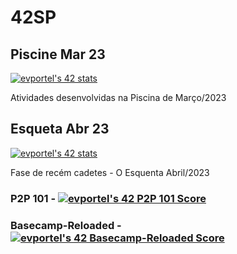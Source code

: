 # 42SP
## Piscine Mar 23

[![evportel's 42 stats](https://badge42.vercel.app/api/v2/clgz3vp5u001608l5gzuhclek/stats?cursusId=9&coalitionId=undefined)](https://github.com/JaeSeoKim/badge42)

<p>Atividades desenvolvidas na Piscina de Março/2023</p>

## Esqueta Abr 23

[![evportel's 42 stats](https://badge42.vercel.app/api/v2/clgz3vp5u001608l5gzuhclek/stats?cursusId=60&coalitionId=undefined)](https://github.com/JaeSeoKim/badge42)

<p>Fase de recém cadetes - O Esquenta Abril/2023</p>

### P2P 101 - [![evportel's 42 P2P 101 Score](https://badge42.vercel.app/api/v2/clgz3vp5u001608l5gzuhclek/project/3067899)](https://github.com/JaeSeoKim/badge42)

### Basecamp-Reloaded - [![evportel's 42 Basecamp-Reloaded Score](https://badge42.vercel.app/api/v2/clgz3vp5u001608l5gzuhclek/project/3067934)](https://github.com/JaeSeoKim/badge42)